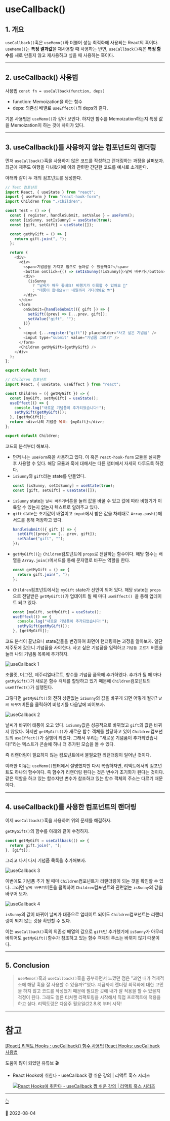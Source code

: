 # useCallback()

## 1. 개요

`useCallback()`훅은 `useMemo()`와 더불어 성능 최적화에 사용되는 React의 훅이다. `useMemo()`는 **특정 결과값**을 재사용할 때 사용하는 반면, `useCallback()`훅은 **특정 함수**를 새로 만들지 않고 재사용하고 싶을 때 사용하는 훅이다.

---

## 2. useCallback() 사용법

사용법 `const fn = useCallback(function, deps)`

- function: Memoization을 하는 함수
- deps: 의존성 배열로 `useEffect()`의 deps와 같다.

기본 사용법은 `useMemo()`과 같아 보인다. 하지만 함수를 Memoization하는지 특정 값을 Memoization이 하는 것에 차이가 있다.

---

## 3. useCallback()를 사용하지 않는 컴포넌트의 랜더링

먼저 `useCallback()`훅을 사용하지 않은 코드를 작성하고 랜더링하는 과정을 살펴보자. 최근에 제주도 여행을 다녀왔기에 이와 관련한 간단한 코드를 예시로 소개한다.

아래와 같이 두 개의 컴포넌트를 생성한다.

```js
// Test 컴포넌트
import React, { useState } from "react";
import { useForm } from "react-hook-form";
import Children from "./Children";

const Test = () => {
  const { register, handleSubmit, setValue } = useForm();
  const [isSunny, setIsSunny] = useState(true);
  const [gift, setGift] = useState([]);

  const getMyGift = () => {
    return gift.join(", ");
  };

  return (
    <div>
      <div>
        <span>기념품을 가지고 집으로 돌아갈 수 있을까요?</span>
        <button onClick={() => setIsSunny(!isSunny)}>날씨 바꾸기</button>
        <div>
          {isSunny
            ? "날씨가 매우 좋네요! 비행기가 이륙할 수 있어요 🛫"
            : "태풍이 왔네요ㅠㅠ 내일까지 기다려봐요 ⛈"}
        </div>
      </div>
      <form
        onSubmit={handleSubmit(({ gift }) => {
          setGift((prev) => [...prev, gift]);
          setValue("gift", "");
        })}
      >
        <input {...register("gift")} placeholder="사고 싶은 기념품" />
        <input type="submit" value="기념품 고르기" />
      </form>
      <Children getMyGift={getMyGift} />
    </div>
  );
};

export default Test;

// Children 컴포넌트
import React, { useState, useEffect } from "react";

const Children = ({ getMyGift }) => {
  const [myGift, setMyGift] = useState();
  useEffect(() => {
    console.log("새로운 기념품이 추가되었습니다!");
    setMyGift(getMyGift());
  }, [getMyGift]);
  return <div>나의 기념품 목록: {myGift}</div>;
};

export default Children;
```

코드의 분석부터 해보자.

- 먼저 나는 `useForm`훅을 사용하고 있다. 이 훅은 `react-hook-form` 모듈을 설치한 후 사용할 수 있다. 해당 모듈과 훅에 대해서는 다른 챕터에서 자세히 다루도록 하겠다.
- `isSunny`와 `gift`라는 state를 만들었다.
  ```js
  const [isSunny, setIsSunny] = useState(true);
  const [gift, setGift] = useState([]);
  ```
- `isSunny` state는 `날씨 바꾸기`버튼을 눌러 값을 바꿀 수 있고 값에 따라 비행기가 이륙할 수 있는지 없는지 텍스트로 알려주고 있다.
- `gift` state는 초기값이 배열이고 `input`에서 받은 값을 차례대로 `Array.push()`메서드를 통해 저장하고 있다.
  ```js
  handleSubmit(({ gift }) => {
    setGift((prev) => [...prev, gift]);
    setValue("gift", "");
  });
  ```
- `getMyGift()`는 `Children`컴포넌트에 `props`로 전달하는 함수이다. 해당 함수는 배열을 `Array.join()`메서드를 통해 문자열로 바꾸는 역할을 한다.
  ```js
  const getMyGift = () => {
    return gift.join(", ");
  };
  ```
- `Children`컴포넌트에서는 `myGift` state가 선언이 되어 있다. 해당 state는 `props`으로 전달받은 `getMyGift()`가 업데이트 될 때 마다 `useEffect() `을 통해 업데이트 되고 있다.
  ```js
  const [myGift, setMyGift] = useState();
  useEffect(() => {
    console.log("새로운 기념품이 추가되었습니다!");
    setMyGift(getMyGift());
  }, [getMyGift]);
  ```

코드 분석이 끝났으니 state값들을 변경하여 화면이 랜더링하는 과정을 알아보자. 일단 제주도에 갔으니 기념품을 사야한다. 사고 싶은 기념품을 입력하고 `기념품 고르기` 버튼을 눌러 나의 기념품 목록에 추가하자.

![useCallback 1](/image/React/UseCallback/useCallback1.png)

초콜릿, 머그잔, 제주리얼타르트, 향수를 기념품 품목에 추가하였다. 추가가 될 때 마다 `getMyGift()`가 새로운 함수 객체를 할당하고 있기 때문에 `Children`컴포넌트의 `useEffect()`가 실행된다.

그렇다면 `getMyGift()`와 전혀 상관없는 `isSunny`의 값을 바꾸게 되면 어떻게 될까? `날씨 바꾸기`버튼을 클릭하여 비행기를 다음날에 띄어보자.

![useCallback 2](/image/React/UseCallback/useCallback2.png)

날씨가 바뀌어 태풍이 오고 있다. `isSunny`값은 성공적으로 바뀌었고 `gift`의 값은 바뀌지 않았다. 하지만 `getMyGift()`가 새로운 함수 객체를 할당하고 있어 `Children`컴포넌트의 `useEffect()`가 실행이 되었다. 그래서 우리는 "새로운 기념품이 추가되었습니다!"라는 텍스트가 콘솔에 하나 더 추가된 모습을 볼 수 있다.

즉 리랜더링이 필요하지 않는 컴포넌트에서 불필요한 리랜더링이 일어난 것이다.

이러한 이유는 `useMemo()`챕터에서 설명했지만 다시 복습하자면, 리액트에서의 컴포넌트도 하나의 함수이다. 즉 함수가 리랜더링 된다는 것은 변수가 초기화가 된다는 것이다. 같은 역할을 하고 있는 함수지만 변수가 참조하고 있는 함수 객체의 주소는 다르기 때문이다.

---

## 4. useCallback()를 사용한 컴포넌트의 랜더링

이제 `useCallback()`훅을 사용하여 위의 문제를 해결하자.

`getMyGift()`의 함수를 아래와 같이 수정하자.

```js
const getMyGift = useCallback(() => {
  return gift.join(", ");
}, [gift]);
```

그리고 나서 다시 기념품 목록을 추가해보자.

![useCallback 3](/image/React/UseCallback/useCallback3.png)

이번에도 기념품 추가 될 때마 `Children`컴포넌트가 리랜더링이 되는 것을 확인할 수 있다. 그러면 `날씨 바꾸기`버튼을 클릭하여 `Children`컴포넌트와 관련없는 `isSunny`의 값을 바꾸어 보자.

![useCallback 4](/image/React/UseCallback/useCallback4.png)

`isSunny`의 값이 바뀌어 날씨가 태풍으로 업데이트 되어도 `Children`컴포넌트는 리랜더링이 되지 않는 것을 확인할 수 있다.

이는 `useCallback()`훅의 의존성 배열의 값으로 `gift`만 추가했기에 `isSunny`가 아무리 바뀌어도 `getMyGift()`함수가 참조하고 있는 함수 객체의 주소는 바뀌지 않기 때문이다.

---

## 5. Conclusion

> `useMemo()`훅과 `useCallback()`훅을 공부하면서 느꼈던 점은 "과연 내가 적제적소에 해당 훅을 잘 사용할 수 있을까?"였다. 지금까지 랜더링 최적화에 대한 고민을 하지 않고 코드를 작성했기 때문에 필요한 곳에 내가 잘 적용을 할 수 있을지 걱정이 된다. 그래도 얼른 티처캔 리팩토링을 시작해서 직접 프로잭트에 적용을 하고 싶다. 리팩토링은 다음주 월요일(22.8.8) 부터 시작!

---

# 참고

[[React] 리액트 Hooks : useCallback() 함수 사용법](https://cocoon1787.tistory.com/798)
[React Hooks: useCallback 사용법](https://www.daleseo.com/react-hooks-use-callback/)

도움이 많이 되었던 유튜브 🎬

- React Hooks에 취한다 - useCallback 짱 쉬운 강의 | 리액트 훅스 시리즈

  [![React Hooks에 취한다 - useCallback 짱 쉬운 강의 | 리액트 훅스 시리즈](https://img.youtube.com/vi/XfUF9qLa3mU/0.jpg)](https://www.youtube.com/watch?v=XfUF9qLa3mU)

---

[👆](#usecallback)

📅 2022-08-04
